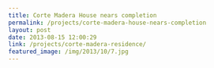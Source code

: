 ```yaml
---
title: Corte Madera House nears completion 
permalink: /projects/corte-madera-house-nears-completion
layout: post
date: 2013-08-15 12:00:29
link: /projects/corte-madera-residence/
featured_image: /img/2013/10/7.jpg
---
```



